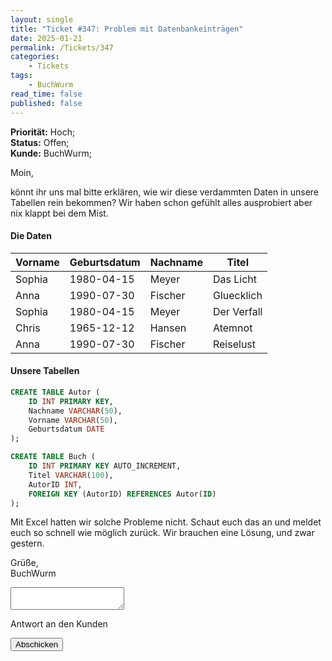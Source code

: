 ```yaml
---
layout: single
title: "Ticket #347: Problem mit Datenbankeinträgen"
date: 2025-01-21
permalink: /Tickets/347
categories: 
    - Tickets
tags:
    - BuchWurm
read_time: false
published: false
---
```


**Priorität:** Hoch;  
**Status:** Offen;  
**Kunde:** BuchWurm;

Moin, 

könnt ihr uns mal bitte erklären, wie wir diese verdammten Daten in unsere Tabellen rein bekommen? Wir haben schon gefühlt alles ausprobiert aber nix klappt bei dem Mist. 
#### Die Daten

| Vorname | Geburtsdatum | Nachname | Titel         |
|---------|--------------|----------|---------------|
| Sophia  | 1980-04-15   | Meyer    | Das Licht     |
| Anna    | 1990-07-30   | Fischer  | Gluecklich    |
| Sophia  | 1980-04-15   | Meyer    | Der Verfall   |
| Chris   | 1965-12-12   | Hansen   | Atemnot       |
| Anna    | 1990-07-30   | Fischer  | Reiselust     |

#### Unsere Tabellen

```sql
CREATE TABLE Autor (
    ID INT PRIMARY KEY,
    Nachname VARCHAR(50),
    Vorname VARCHAR(50),
    Geburtsdatum DATE
);

CREATE TABLE Buch (
    ID INT PRIMARY KEY AUTO_INCREMENT,
    Titel VARCHAR(100),
    AutorID INT,
    FOREIGN KEY (AutorID) REFERENCES Autor(ID)
);
```

Mit Excel hatten wir solche Probleme nicht.
Schaut euch das an und meldet euch so schnell wie möglich zurück. Wir brauchen eine Lösung, und zwar gestern.

Grüße,  
BuchWurm

<!-- Platzhalter für die Info-Box -->
<div id="response-box" class="notice" style="display: none;">
  <h3>ByteConnect GmbH:</h3>
  <p id="response-message"></p>
</div>


<form
  action=""
  class="fs-form"
  method="POST"
  onsubmit="handleFormSubmit(event)"
>
  <div class="fs-field">
    <label class="fs-label" for="message"></label>
    <textarea
      class="fs-textarea"
      id="message"
      name="message"
      required
    ></textarea>
    <p class="fs-description">Antwort an den Kunden</p>
  </div>
  <div class="fs-button-group">
    <button class="btn btn-primary" type="submit">Abschicken</button>
  </div>
</form>

<script>
  function handleFormSubmit(event) {
    event.preventDefault(); // Verhindert den Standard-Submit
    const formData = new FormData(event.target);
    const message = formData.get("message");

    // Fügt die Antwort in die Info-Box ein
    const responseBox = document.getElementById("response-box");
    const responseMessage = document.getElementById("response-message");
    responseMessage.textContent = message;

    // Zeigt die Info-Box an
    responseBox.style.display = "block";

    // Optional: Formular zurücksetzen
    event.target.reset();
  }
</script>